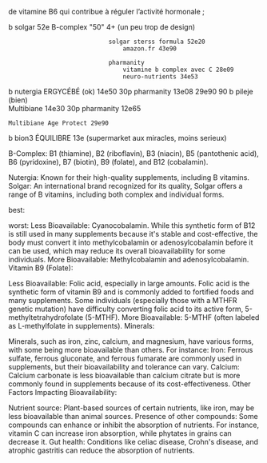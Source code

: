 de vitamine B6 qui contribue à réguler l’activité hormonale ;

b solgar 52e B-complex "50" 4+ (un peu trop de design)

                                solgar sterss formula 52e20
                                    amazon.fr 43e90
                                
                                pharmanity
                                    vitamine b complex avec C 28e09
                                    neuro-nutrients 34e53
b nutergia ERGYCÉBÉ (ok)
                14e50 30p   pharmanity 13e08
                29e90 90
b pileje (bien)           
    Multibiane 
                14e30 30p   pharmanity 12e65
                
    Multibiane Age Protect 29e90
b bion3 ÉQUILIBRE 13e (supermarket aux miracles, moins serieux)


B-Complex: 
 B1 (thiamine), 
 B2 (riboflavin), 
 B3 (niacin), 
 B5 (pantothenic acid), 
 B6 (pyridoxine), 
 B7 (biotin), 
 B9 (folate), and 
 B12 (cobalamin).


Nutergia: Known for their high-quality supplements, including B vitamins.
Solgar: An international brand recognized for its quality, Solgar offers a range of B vitamins, including both complex and individual forms.

best: 

worst:
Less Bioavailable: Cyanocobalamin. While this synthetic form of B12 is still used in many supplements because it's stable and cost-effective, the body must convert it into methylcobalamin or adenosylcobalamin before it can be used, which may reduce its overall bioavailability for some individuals.
More Bioavailable: Methylcobalamin and adenosylcobalamin.
Vitamin B9 (Folate):

Less Bioavailable: Folic acid, especially in large amounts. Folic acid is the synthetic form of vitamin B9 and is commonly added to fortified foods and many supplements. Some individuals (especially those with a MTHFR genetic mutation) have difficulty converting folic acid to its active form, 5-methyltetrahydrofolate (5-MTHF).
More Bioavailable: 5-MTHF (often labeled as L-methylfolate in supplements).
Minerals:

Minerals, such as iron, zinc, calcium, and magnesium, have various forms, with some being more bioavailable than others. For instance:
Iron: Ferrous sulfate, ferrous gluconate, and ferrous fumarate are commonly used in supplements, but their bioavailability and tolerance can vary.
Calcium: Calcium carbonate is less bioavailable than calcium citrate but is more commonly found in supplements because of its cost-effectiveness.
Other Factors Impacting Bioavailability:

Nutrient source: Plant-based sources of certain nutrients, like iron, may be less bioavailable than animal sources.
Presence of other compounds: Some compounds can enhance or inhibit the absorption of nutrients. For instance, vitamin C can increase iron absorption, while phytates in grains can decrease it.
Gut health: Conditions like celiac disease, Crohn's disease, and atrophic gastritis can reduce the absorption of nutrients.